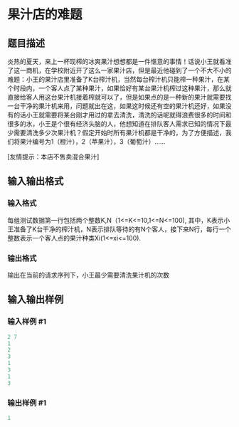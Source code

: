 # 果汁店的难题

## 题目描述

炎热的夏天，来上一杯现榨的冰爽果汁想想都是一件惬意的事情！话说小王就看准了这一商机，在学校附近开了这么一家果汁店，但是最近他碰到了一个不大不小的难题：小王的果汁店里准备了K台榨汁机，当然每台榨汁机只能榨一种果汁，在某个时段内，一个客人点了某种果汁，如果恰好有某台果汁机榨过这种果汁，那么就直接给客人用这台果汁机接着榨就可以了，但是如果点的是一种新的果汁就需要找一台干净的果汁机来用，问题就出在这，如果这时候还有空的果汁机还好，如果没有的话小王就需要将某台刚才用过的拿去清洗，清洗的话呢就得浪费很多的时间和很多的水，小王是个很有经济头脑的人，他想知道在排队客人需求已知的情况下最少需要清洗多少次果汁机？假定开始时所有果汁机都是干净的，为了方便描述，我们将果汁编号为1（橙汁），2（苹果汁），3（葡萄汁）......

[友情提示：本店不售卖混合果汁]

## 输入输出格式

### 输入格式

每组测试数据第一行包括两个整数K,N（1<=K<=10,1<=N<=100), 其中，K表示小王准备了K台干净的榨汁机，N表示排队等待的有N个客人，接下来N行，每行一个整数表示一个客人点的果汁种类Xi(1<=xi<=100).

### 输出格式

输出在当前的请求序列下，小王最少需要清洗果汁机的次数

## 输入输出样例

### 输入样例 #1

```cpp
2 7
1
2
3
1
3
1
3

```
### 输出样例 #1

```cpp
1

```

